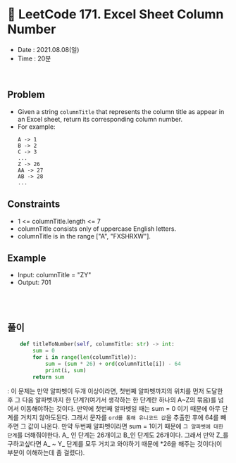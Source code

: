# 🦨 LeetCode 171. Excel Sheet Column Number
- Date : 2021.08.08(일)
- Time : 20분
<br>

## Problem

- Given a string ```columnTitle``` that represents the column title as appear in an Excel sheet, return its corresponding column number.
- For example:
    ```
    A -> 1
    B -> 2
    C -> 3
    ...
    Z -> 26
    AA -> 27
    AB -> 28 
    ...
    ```

 


 
## Constraints
- 1 <= columnTitle.length <= 7
- columnTitle consists only of uppercase English letters.
- columnTitle is in the range ["A", "FXSHRXW"].



## Example

- Input: columnTitle = "ZY"
- Output: 701

<br><br>

## 풀이
```python
    def titleToNumber(self, columnTitle: str) -> int:
        sum = 0
        for i in range(len(columnTitle)):
            sum = (sum * 26) + ord(columnTitle[i]) - 64
            print(i, sum)
        return sum
```
: 이 문제는 만약 알파벳이 두개 이상이라면, 첫번째 알파벳까지의 위치를 먼저 도달한 후 그 다음 알파벳까지 한 단계?(여기서 생각하는 한 단계란 하나의 A~Z의 묶음)를 넘어서 이동해야하는 것이다. 만약에 첫번째 알파벳일 때는 sum = 0 이기 때문에 아무 단계를 거치지 않아도된다. 그래서 문자를 ```ord를 통해 유니코드 값```을 추출한 후에 64를 빼주면 그 값이 나온다. 만약 두번째 알파벳이라면 sum = 1이기 때문에 ```그 알파벳에 대한 단계```를 더해줘야한다. A_ 인 단계는 26개이고 B_인 단계도 26개이다. 그래서 만약 Z_를 구하고싶다면 A_ ~ Y_ 단계를 모두 거치고 와야하기 때문에 *26을 해주는 것이다(이 부분이 이해하는데 좀 걸렸다).